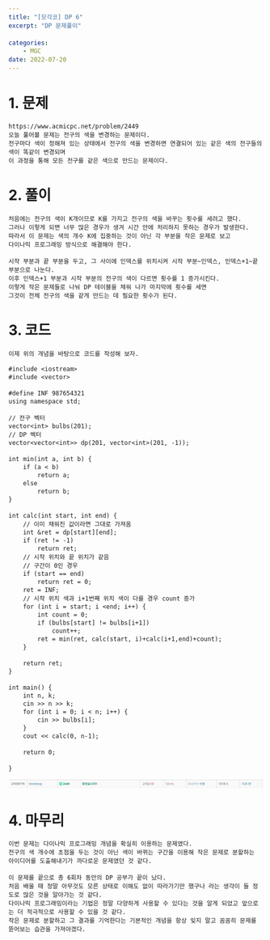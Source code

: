 ```yaml
---
title: "[모각코] DP 6"
excerpt: "DP 문제풀이"

categories:
    - MGC
date: 2022-07-20
---
```


# 1. 문제

    https://www.acmicpc.net/problem/2449
    오늘 풀어볼 문제는 전구의 색을 변경하는 문제이다.
    전구마다 색이 정해져 있는 상태에서 전구의 색을 변경하면 연결되어 있는 같은 색의 전구들의 색이 똑같이 변경되며
    이 과정을 통해 모든 전구를 같은 색으로 만드는 문제이다.

# 2. 풀이

    처음에는 전구의 색이 K개이므로 K를 가지고 전구의 색을 바꾸는 횟수를 세려고 했다.
    그러나 이렇게 되면 너무 많은 경우가 생겨 시간 안에 처리하지 못하는 경우가 발생한다.
    따라서 이 문제는 색의 개수 K에 집중하는 것이 아닌 각 부분을 작은 문제로 보고
    다이나믹 프로그래밍 방식으로 해결해야 한다.
    
    시작 부분과 끝 부분을 두고, 그 사이에 인덱스를 위치시켜 시작 부분~인덱스, 인덱스+1~끝 부분으로 나눈다.
    이후 인덱스+1 부분과 시작 부분의 전구의 색이 다르면 횟수를 1 증가시킨다.
    이렇게 작은 문제들로 나눠 DP 테이블을 채워 나가 마지막에 횟수를 세면
    그것이 전체 전구의 색을 같게 만드는 데 필요한 횟수가 된다.

# 3. 코드

    이제 위의 개념을 바탕으로 코드를 작성해 보자.

```
#include <iostream>
#include <vector>

#define INF 987654321
using namespace std;

// 전구 벡터
vector<int> bulbs(201);
// DP 벡터
vector<vector<int>> dp(201, vector<int>(201, -1));

int min(int a, int b) {
    if (a < b)
        return a;
    else
        return b;
}

int calc(int start, int end) {
    // 이미 채워진 값이라면 그대로 가져옴
    int &ret = dp[start][end];
    if (ret != -1)
        return ret;
    // 시작 위치와 끝 위치가 같음
    // 구간이 0인 경우
    if (start == end)
        return ret = 0;
    ret = INF;
    // 시작 위치 색과 i+1번째 위치 색이 다를 경우 count 증가
    for (int i = start; i <end; i++) {
        int count = 0;
        if (bulbs[start] != bulbs[i+1])
            count++;
        ret = min(ret, calc(start, i)+calc(i+1,end)+count);
    }

    return ret;
}   

int main() {
    int n, k;
    cin >> n >> k;
    for (int i = 0; i < n; i++) {
        cin >> bulbs[i];
    }
    cout << calc(0, n-1);
    
    return 0;

}
```
    
![result](/img/DP6-1.JPG)


# 4. 마무리

    이번 문제는 다이나믹 프로그래밍 개념을 확실히 이용하는 문제였다.
    전구의 색 개수에 초점을 두는 것이 아닌 색이 바뀌는 구간을 이용해 작은 문제로 분할하는 아이디어를 도출해내기가 까다로운 문제였던 것 같다.

    이 문제를 끝으로 총 6회차 동안의 DP 공부가 끝이 났다.
    처음 배울 때 정말 아무것도 모른 상태로 이해도 없이 따라가기만 했구나 라는 생각이 들 정도로 많은 것을 알아가는 것 같다.
    다이나믹 프로그래밍이라는 기법은 정말 다양하게 사용할 수 있다는 것을 알게 되었고 앞으로는 더 적극적으로 사용할 수 있을 것 같다.
    작은 문제로 분할하고 그 결과를 기억한다는 기본적인 개념을 항상 잊지 말고 꼼꼼히 문제를 뜯어보는 습관을 가져야겠다.